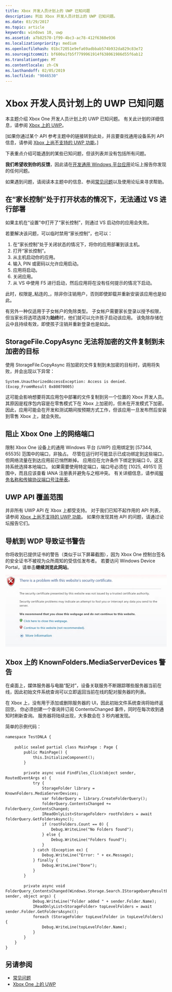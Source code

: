 ```yaml
---
title: Xbox 开发人员计划上的 UWP 已知问题
description: 列出 Xbox 开发人员计划上的 UWP 已知问题。
ms.date: 03/29/2017
ms.topic: article
keywords: windows 10, uwp
ms.assetid: a7b82570-1f99-4bc3-ac78-412f6360e936
ms.localizationpriority: medium
ms.openlocfilehash: 01bc72051e9efa69adbbab574b932da829c83e72
ms.sourcegitcommit: bf600a1fb5f7799961914f638061986d55f6ab12
ms.translationtype: MT
ms.contentlocale: zh-CN
ms.lasthandoff: 02/05/2019
ms.locfileid: "9046530"
---
```

# <a name="known-issues-with-uwp-on-xbox-developer-program"></a>Xbox 开发人员计划上的 UWP 已知问题

本主题介绍 Xbox One 开发人员计划上的 UWP 已知问题。 有关此计划的详细信息，请参阅 [Xbox 上的 UWP](index.md)。 

\[如果你通过某个 API 参考主题中的链接转到此处，并且要查找通用设备系列 API 信息，请参阅 [Xbox 上尚不支持的 UWP 功能](https://go.microsoft.com/fwlink/?LinkID=760755)。\]

下表重点介绍可能遇到的某些已知问题，但该列表并没有包括所有问题。 

**我们希望收到你的反馈**，因此请在[开发通用 Windows 平台应用](https://social.msdn.microsoft.com/forums/windowsapps/home?forum=wpdevelop)论坛上报告你发现的任何问题。 

如果遇到问题，请阅读本主题中的信息、参阅[常见问题](frequently-asked-questions.md)以及使用论坛来寻求帮助。

 
## <a name="deploying-from-vs-fails-with-parental-controls-turned-on"></a>在“家长控制”处于打开状态的情况下，无法通过 VS 进行部署

如果主机在“设置”中打开了“家长控制”，则通过 VS 启动你的应用会失败。

若要解决该问题，可以临时禁用“家长控制”，也可以：
1. 在“家长控制”处于关闭状态的情况下，将你的应用部署到该主机。
2. 打开“家长控制”。
3. 从主机启动你的应用。
4. 输入 PIN 或密码以允许应用启动。
5. 应用将启动。
6. 关闭应用。
7. 从 VS 中使用 F5 进行启动，然后应用将在没有任何提示的情况下启动。

此时，权限是_粘连的_，除非你注销用户，否则即使卸载并重新安装该应用也是如此。
 
有另外一种仅适用于子女帐户的免除类型。 子女帐户需要家长登录以授予权限，但当家长将选项选择为**始终**时，他们就可以允许孩子启动该应用。 该免除存储在云中且持续有效，即使孩子注销并重新登录也是如此。

## <a name="storagefilecopyasync-fails-to-copy-encrypted-files-to-unencrypted-destination"></a>StorageFile.CopyAsync 无法将加密的文件复制到未加密的目标 

使用 StorageFile.CopyAsync 将加密的文件复制到未加密的目标时，调用将失败，并会出现以下异常：

```
System.UnauthorizedAccessException: Access is denied. (Excep_FromHResult 0x80070005)
```

这可能会影响想要将其应用包中部署的文件复制到另一个位置的 Xbox 开发人员。 其原因是程序包内容是在零售模式下在 Xbox 上加密的，但未在开发模式下加密。 因此，应用可能会在开发和测试期间按预期方式工作，但该应用一旦发布然后安装到零售 Xbox 上，就会失败。
 

## <a name="blocked-networking-ports-on-xbox-one"></a>阻止 Xbox One 上的网络端口

限制 Xbox One 设备上的通用 Windows 平台 (UWP) 应用绑定到 [57344, 65535] 范围中的端口，非独占。 尽管在运行时可能显示已成功绑定到这些端口，但网络流量在到达应用前已悄然断掉。 应用应在允许条件下绑定到端口 0，这支持系统选择本地端口。 如果需要使用特定端口，端口号必须在 [1025, 49151] 范围中，而且应该查看 IANA 注册表并避免与之相冲突。 有关详细信息，请参阅[服务名称和传输协议端口号注册表](https://www.iana.org/assignments/service-names-port-numbers/service-names-port-numbers.xhtml)。

## <a name="uwp-api-coverage"></a>UWP API 覆盖范围

并非所有 UWP API 在 Xbox 上都受支持。 对于我们已知不起作用的 API 列表，请参阅 [Xbox 上尚不支持的 UWP 功能](https://go.microsoft.com/fwlink/p/?LinkId=760755)。 如果你发现其他 API 的问题，请通过论坛报告它们。 


## <a name="navigating-to-wdp-causes-a-certificate-warning"></a>导航到 WDP 导致证书警告

你将收到已提供证书的警告（类似于以下屏幕截图），因为 Xbox One 控制台签名的安全证书不被视为众所周知的受信任发布者。 若要访问 Windows Device Portal，请单击**继续浏览此网站**。

![网站安全证书警告](images/security_cert_warning.jpg)


## <a name="knownfoldersmediaserverdevices-caveat-on-xbox"></a>Xbox 上的 KnownFolders.MediaServerDevices 警告

在桌面上，媒体服务器与电脑“配对”，设备关联服务不断跟踪哪些服务器当前在线，因此初始文件系统查询可以立即返回当前在线的配对服务器的列表。

在 Xbox 上，没有用于添加或删除服务器的 UI，因此初始文件系统查询将始终返回空。 你必须创建一个查询并订阅 ContentsChanged 事件，同时在每次收到通知时刷新查询。 服务器将陆续出现，大多数会在 3 秒内被发现。

简单的示例代码：

```
namespace TestDNLA {

    public sealed partial class MainPage : Page {
        public MainPage() {
            this.InitializeComponent();
        }

        private async void FindFiles_Click(object sender, RoutedEventArgs e) {
            try {
                StorageFolder library = KnownFolders.MediaServerDevices;
                var folderQuery = library.CreateFolderQuery();
                folderQuery.ContentsChanged += FolderQuery_ContentsChanged;
                IReadOnlyList<StorageFolder> rootFolders = await folderQuery.GetFoldersAsync();
                if (rootFolders.Count == 0) {
                    Debug.WriteLine("No Folders found");
                } else {
                    Debug.WriteLine("Folders found");
                }
            } catch (Exception ex) {
                Debug.WriteLine("Error: " + ex.Message);
            } finally {
                Debug.WriteLine("Done");
            }
        }

        private async void FolderQuery_ContentsChanged(Windows.Storage.Search.IStorageQueryResultBase sender, object args) {
            Debug.WriteLine("Folder added " + sender.Folder.Name);
            IReadOnlyList<StorageFolder> topLevelFolders = await sender.Folder.GetFoldersAsync();
            foreach (StorageFolder topLevelFolder in topLevelFolders) {
                Debug.WriteLine(topLevelFolder.Name);
            }
        }
    }
}
```

## <a name="see-also"></a>另请参阅
- [常见问题](frequently-asked-questions.md)
- [Xbox One 上的 UWP](index.md)
